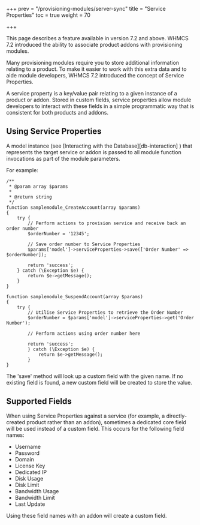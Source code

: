 +++
prev = "/provisioning-modules/server-sync"
title = "Service Properties"
toc = true
weight = 70

+++

<div class="notice info">This page describes a feature available in version 7.2 and above. WHMCS 7.2 introduced the ability to associate product addons with provisioning modules.</div>

Many provisioning modules require you to store additional information relating to a product. To make it easier to work with this extra data and to aide module developers, WHMCS 7.2 introduced the concept of Service Properties.

A service property is a key/value pair relating to a given instance of a product or addon. Stored in custom fields, service properties allow module developers to interact with these fields in a simple programmatic way that is consistent for both products and addons.

## Using Service Properties <a id="using-service-properties"></a>

A model instance (see [Interacting with the Database][db-interaction] ) that represents the target service or addon is passed to all module function invocations as part of the module parameters.

For example:

```
/**
 * @param array $params
 *
 * @return string
 */
function samplemodule_CreateAccount(array $params)
{
    try {
        // Perform actions to provision service and receive back an order number
        $orderNumber = '12345';

        // Save order number to Service Properties
        $params['model']->serviceProperties->save(['Order Number' => $orderNumber]);

        return 'success';
    } catch (\Exception $e) {
        return $e->getMessage();
    }
}

function samplemodule_SuspendAccount(array $params)
{
	try {
		// Utilise Service Properties to retrieve the Order Number
		$orderNumber = $params['model']->serviceProperties->get('Order Number');

		// Perform actions using order number here

		return 'success';
        } catch (\Exception $e) {
            return $e->getMessage();
        }
}
```
The 'save' method will look up a custom field with the given name. If no existing field is found, a new custom field will be created to store the value.

## Supported Fields <a id="supported-fields"></a>

When using Service Properties against a service (for example, a directly-created product rather than an addon), sometimes a dedicated core field will be used instead of a custom field. This occurs for the following field names:

* Username
* Password
* Domain
* License Key
* Dedicated IP
* Disk Usage
* Disk Limit
* Bandwidth Usage
* Bandwidth Limit
* Last Update

Using these field names with an addon will create a custom field.
